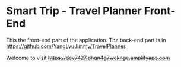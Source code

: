 # Smart Trip - Travel Planner Front-End

This the front-end part of the application. The back-end part is in https://github.com/YangLyuJimmy/TravelPlanner.

Welcome to visit ~~https://dev7427.dhqn4g7wekhge.amplifyapp.com~~

